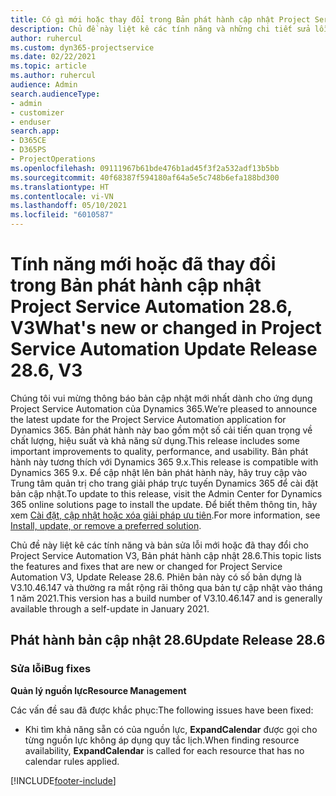 ```yaml
---
title: Có gì mới hoặc thay đổi trong Bản phát hành cập nhật Project Service Automation 28.6, Bản vá, V3
description: Chủ đề này liệt kê các tính năng và những chi tiết sửa lỗi trong bản phát hành cập nhật Project Service Automation, bản vá 28.6, V3.
author: ruhercul
ms.custom: dyn365-projectservice
ms.date: 02/22/2021
ms.topic: article
ms.author: ruhercul
audience: Admin
search.audienceType:
- admin
- customizer
- enduser
search.app:
- D365CE
- D365PS
- ProjectOperations
ms.openlocfilehash: 09111967b61bde476b1ad45f3f2a532adf13b5bb
ms.sourcegitcommit: 40f68387f594180af64a5e5c748b6efa188bd300
ms.translationtype: HT
ms.contentlocale: vi-VN
ms.lasthandoff: 05/10/2021
ms.locfileid: "6010587"
---
```

# <a name="whats-new-or-changed-in-project-service-automation-update-release-286-v3"></a><span data-ttu-id="5e5f7-103">Tính năng mới hoặc đã thay đổi trong Bản phát hành cập nhật Project Service Automation 28.6, V3</span><span class="sxs-lookup"><span data-stu-id="5e5f7-103">What's new or changed in Project Service Automation Update Release 28.6, V3</span></span>

<span data-ttu-id="5e5f7-104">Chúng tôi vui mừng thông báo bản cập nhật mới nhất dành cho ứng dụng Project Service Automation của Dynamics 365.</span><span class="sxs-lookup"><span data-stu-id="5e5f7-104">We’re pleased to announce the latest update for the Project Service Automation application for Dynamics 365.</span></span> <span data-ttu-id="5e5f7-105">Bản phát hành này bao gồm một số cải tiến quan trọng về chất lượng, hiệu suất và khả năng sử dụng.</span><span class="sxs-lookup"><span data-stu-id="5e5f7-105">This release includes some important improvements to quality, performance, and usability.</span></span> <span data-ttu-id="5e5f7-106">Bản phát hành này tương thích với Dynamics 365 9.x.</span><span class="sxs-lookup"><span data-stu-id="5e5f7-106">This release is compatible with Dynamics 365 9.x.</span></span> <span data-ttu-id="5e5f7-107">Để cập nhật lên bản phát hành này, hãy truy cập vào Trung tâm quản trị cho trang giải pháp trực tuyến Dynamics 365 để cài đặt bản cập nhật.</span><span class="sxs-lookup"><span data-stu-id="5e5f7-107">To update to this release, visit the Admin Center for Dynamics 365 online solutions page to install the update.</span></span> <span data-ttu-id="5e5f7-108">Để biết thêm thông tin, hãy xem [Cài đặt, cập nhật hoặc xóa giải pháp ưu tiên](/power-platform/admin/install-remove-preferred-solution).</span><span class="sxs-lookup"><span data-stu-id="5e5f7-108">For more information, see [Install, update, or remove a preferred solution](/power-platform/admin/install-remove-preferred-solution).</span></span>

<span data-ttu-id="5e5f7-109">Chủ đề này liệt kê các tính năng và bản sửa lỗi mới hoặc đã thay đổi cho Project Service Automation V3, Bản phát hành cập nhật 28.6.</span><span class="sxs-lookup"><span data-stu-id="5e5f7-109">This topic lists the features and fixes that are new or changed for Project Service Automation V3, Update Release 28.6.</span></span> <span data-ttu-id="5e5f7-110">Phiên bản này có số bản dựng là V3.10.46.147 và thường ra mắt rộng rãi thông qua bản tự cập nhật vào tháng 1 năm 2021.</span><span class="sxs-lookup"><span data-stu-id="5e5f7-110">This version has a build number of V3.10.46.147 and is generally available through a self-update in January 2021.</span></span>

## <a name="update-release-286"></a><span data-ttu-id="5e5f7-111">Phát hành bản cập nhật 28.6</span><span class="sxs-lookup"><span data-stu-id="5e5f7-111">Update Release 28.6</span></span>

### <a name="bug-fixes"></a><span data-ttu-id="5e5f7-112">Sửa lỗi</span><span class="sxs-lookup"><span data-stu-id="5e5f7-112">Bug fixes</span></span>


<span data-ttu-id="5e5f7-113">**Quản lý nguồn lực**</span><span class="sxs-lookup"><span data-stu-id="5e5f7-113">**Resource Management**</span></span>

<span data-ttu-id="5e5f7-114">Các vấn đề sau đã được khắc phục:</span><span class="sxs-lookup"><span data-stu-id="5e5f7-114">The following issues have been fixed:</span></span>

- <span data-ttu-id="5e5f7-115">Khi tìm khả năng sẵn có của nguồn lực, **ExpandCalendar** được gọi cho từng nguồn lực không áp dụng quy tắc lịch.</span><span class="sxs-lookup"><span data-stu-id="5e5f7-115">When finding resource availability, **ExpandCalendar** is called for each resource that has no calendar rules applied.</span></span>


[!INCLUDE[footer-include](../includes/footer-banner.md)]